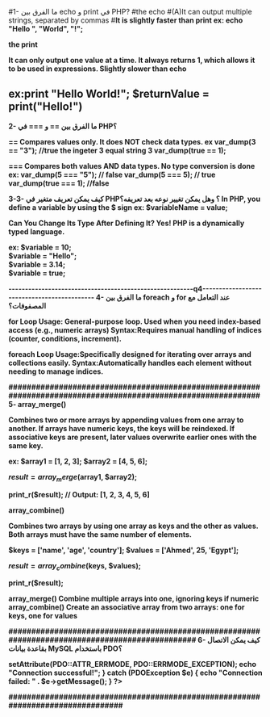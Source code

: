 #1- ما الفرق بين echo و print في PHP?
#the echo 
#(A)It can output multiple strings, separated by commas
#<b>It is slightly faster than print
ex:   echo "Hello ", "World", "!";

the print 

It can only output one value at a time.
It always returns 1, which allows it to be used in expressions.
Slightly slower than echo

ex:print "Hello World!";
$returnValue = print("Hello!")
----------------------------------------------------------------
2- ما الفرق بين == و === في PHP؟

==
Compares values only.
It does NOT check data types.
ex
var_dump(3 == "3"); //true the ingeter 3 equal string 3 
var_dump(true == 1); 


===
Compares both values AND data types.
No type conversion is done
ex:
var_dump(5 === "5"); // false 
var_dump(5 === 5);   // true 
var_dump(true === 1); //false


3-3- كيف يمكن تعريف متغير في PHP؟ وهل يمكن تغيير نوعه بعد تعريفه؟
In PHP, you define a variable by using the $ sign
ex:
$variableName = value;

 Can You Change Its Type After Defining It?
 Yes! PHP is a dynamically typed language.

ex:
$variable = 10;        
$variable = "Hello";   
$variable = 3.14;      
$variable = true;      

--------------------------------------------------------q4--------------------------------------------
4- ما الفرق بين foreach و for عند التعامل مع المصفوفات؟

for Loop Usage:	General-purpose loop. Used when you need index-based access (e.g., numeric arrays)
Syntax:Requires manual handling of indices (counter, conditions, increment).

foreach Loop Usage:Specifically designed for iterating over arrays and collections easily.
Syntax:Automatically handles each element without needing to manage indices.

##############################################################################################################
5-
array_merge()

Combines two or more arrays by appending values from one array to another.
If arrays have numeric keys, the keys will be reindexed.
If associative keys are present, later values overwrite earlier ones with the same key.

ex:
$array1 = [1, 2, 3];
$array2 = [4, 5, 6];

$result = array_merge($array1, $array2);

print_r($result); // Output: [1, 2, 3, 4, 5, 6]


array_combine()

Combines two arrays by using one array as keys and the other as values.
Both arrays must have the same number of elements.


$keys = ['name', 'age', 'country'];
$values = ['Ahmed', 25, 'Egypt'];

$result = array_combine($keys, $values);

print_r($result); 


array_merge()	Combine multiple arrays into one, ignoring keys if numeric
array_combine()	Create an associative array from two arrays: one for keys, one for values

################################################################################################
6- كيف يمكن الاتصال بقاعدة بيانات MySQL باستخدام PDO؟
<?php

$host = 'localhost';
$db   = 'manager';
$user = 'root';
$pass = 'your_password';
$charset = 'utf8mb4';

$dsn = "mysql:host=$host;dbname=$db;charset=$charset";

try {
    $pdo = new PDO($dsn, $user, $pass);
    
    $pdo->setAttribute(PDO::ATTR_ERRMODE, PDO::ERRMODE_EXCEPTION);
    
    echo "Connection successful!";
} catch (PDOException $e) {
    echo "Connection failed: " . $e->getMessage();
}
?>
################################################################################